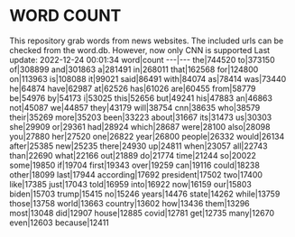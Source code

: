 # WORD COUNT
This repository grab words from news websites. The included urls can be checked from the word.db.
However, now only CNN is supported
Last update: 2022-12-24 00:01:34
word|count
---|---
the|744520
to|373150
of|308899
and|301863
a|281491
in|268011
that|162568
for|124800
on|113963
is|108088
it|99021
said|86491
with|84074
as|78414
was|73440
he|64874
have|62987
at|62526
has|61026
are|60455
from|58779
be|54976
by|54173
i|53025
this|52656
but|49241
his|47883
an|46863
not|45087
we|44857
they|43179
will|38754
cnn|38635
who|38579
their|35269
more|35203
been|33223
about|31667
its|31473
us|30303
she|29909
or|29361
had|28924
which|28687
were|28100
also|28098
you|27880
her|27520
one|26822
year|26800
people|26332
would|26134
after|25385
new|25235
there|24930
up|24811
when|23057
all|22743
than|22690
what|22166
out|21889
do|21774
time|21244
so|20022
some|19850
if|19704
first|19343
over|19259
can|19116
could|18238
other|18099
last|17944
according|17692
president|17502
two|17400
like|17385
just|17043
told|16959
into|16922
now|16159
our|15803
biden|15703
trump|15415
no|15246
years|14476
state|14262
while|13759
those|13758
world|13663
country|13602
how|13436
them|13296
most|13048
did|12907
house|12885
covid|12781
get|12735
many|12670
even|12603
because|12411
